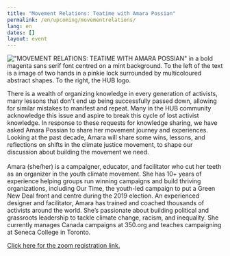 ```yaml
---
title: "Movement Relations: Teatime with Amara Possian"
permalink: /en/upcoming/movementrelations/
lang: en
dates: []
layout: event
---
```

!["MOVEMENT RELATIONS: TEATIME WITH AMARA POSSIAN" in a bold magenta sans serif font centred on a mint background. To the left of the text is a image of two hands in a pinkie lock surrounded by multicoloured abstract shapes. To the right, the HUB logo.](/media/tea_time_with_amara_possian_zoom_banner_600_200_px_.png "Movement Relations: Teatime with Amara Possian")

There is a wealth of organizing knowledge in every generation of activists, many lessons that don't end up being successfully passed down, allowing for similar mistakes to manifest and repeat. Many in the HUB community acknowledge this issue and aspire to break this cycle of lost activist knowledge. In response to these requests for knowledge sharing, we have asked Amara Possian to share her movement journey and experiences. Looking at the past decade, Amara will share some wins, lessons, and reflections on shifts in the climate justice movement, to shape our discussion about building the movement we need.\
\
Amara (she/her) is a campaigner, educator, and facilitator who cut her teeth as an organizer in the youth climate movement. She has 10+ years of experience helping groups run winning campaigns and build thriving organizations, including Our Time, the youth-led campaign to put a Green New Deal front and centre during the 2019 election. An experienced designer and facilitator, Amara has trained and coached thousands of activists around the world. She’s passionate about building political and grassroots leadership to tackle climate change, racism, and inequality. She currently manages Canada campaigns at 350.org and teaches campaigning at Seneca College in Toronto.


[Click here for the zoom registration link.](https://us02web.zoom.us/meeting/register/tZIqd-quqT8sHtFvQaHTlOCz5JI2ip6Krz-Z)